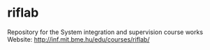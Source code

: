 # riflab
Repository for the System integration and supervision course works
Website: http://inf.mit.bme.hu/edu/courses/riflab/
